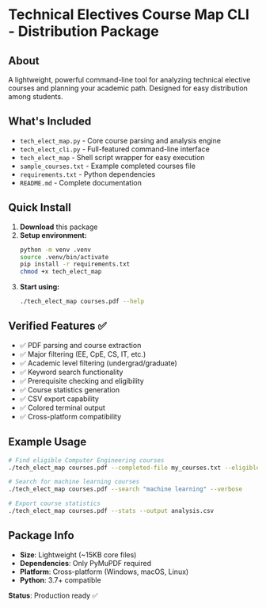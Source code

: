 # Technical Electives Course Map CLI - Distribution Package

## About

A lightweight, powerful command-line tool for analyzing technical elective courses and planning your academic path. Designed for easy distribution among students.

## What's Included

- `tech_elect_map.py` - Core course parsing and analysis engine
- `tech_elect_cli.py` - Full-featured command-line interface  
- `tech_elect_map` - Shell script wrapper for easy execution
- `sample_courses.txt` - Example completed courses file
- `requirements.txt` - Python dependencies
- `README.md` - Complete documentation

## Quick Install

1. **Download** this package
2. **Setup environment:**
   ```bash
   python -m venv .venv
   source .venv/bin/activate
   pip install -r requirements.txt
   chmod +x tech_elect_map
   ```
3. **Start using:**
   ```bash
   ./tech_elect_map courses.pdf --help
   ```

## Verified Features ✅

- ✅ PDF parsing and course extraction
- ✅ Major filtering (EE, CpE, CS, IT, etc.)
- ✅ Academic level filtering (undergrad/graduate)
- ✅ Keyword search functionality
- ✅ Prerequisite checking and eligibility
- ✅ Course statistics generation
- ✅ CSV export capability
- ✅ Colored terminal output
- ✅ Cross-platform compatibility

## Example Usage

```bash
# Find eligible Computer Engineering courses
./tech_elect_map courses.pdf --completed-file my_courses.txt --eligible --major CpE

# Search for machine learning courses
./tech_elect_map courses.pdf --search "machine learning" --verbose

# Export course statistics
./tech_elect_map courses.pdf --stats --output analysis.csv
```

## Package Info

- **Size**: Lightweight (~15KB core files)
- **Dependencies**: Only PyMuPDF required
- **Platform**: Cross-platform (Windows, macOS, Linux)
- **Python**: 3.7+ compatible

**Status**: Production ready ✅